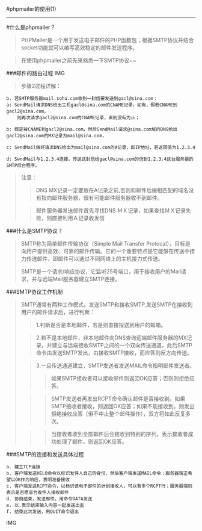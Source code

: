 #phpmailer的使用(1)
***

#什么是phpmailer？
>PHPMailer是一个用于发送电子邮件的PHP函数包；根据SMTP协议并结合socket功能就可以编写高效稳定的邮件发送程序。

>在使用phpmailer之前先来熟悉一下SMTP协议~~

###邮件的路由过程
IMG

>步骤2过程详解：
>
	b. 若SMTP服务器mail.sohu.com收到一封信要发送到gacl@sina.com：
	a: SendMail请求DNS给出主机gacl@sina.com的CNAME记录，如有，假若CNAME到gacl2@sina.com，
		则再次请求gacl2@sina.com的CNAME记录，直到没有为止；
>	
	b: 假定被CNAME到gacl2@sina.com，然后SendMail请求@sina.com域的DNS给出gacl2@sina.com的MX记录为mail@sina.com，
>	
	c: SendMail做好请求DNS给出为mail@sina.com的A记录，即IP地址，若返回值为1.2.3.4
>		
	d: SwndMail与1.2.3.4连接，传送这封信给gacl@sina.com的信到1.2.3.4这台服务器的SMTP后台程序。

>注意：
>>DNS MX记录一定要放在A记录之前,否则和邮件后缀相匹配的域名没有指向邮件服务器，很有可能邮件服务器收不到邮件。
>
>>邮件服务器发送邮件首先寻找DNS ＭＸ记录，如果查找ＭＸ记录失败，则直接利用Ａ记录收发信

###什么是SMTP协议？
>SMTP称为简单邮件传输协议（Simple Mail Transfer Protocal），目标是向用户提供高效、可靠的邮件传输。它的一个重要特点是它能够在传送中接力传送邮件，即邮件可以通过不同网络上的主机接力式传送。
>
>SMTP是一个请求/响应协议，它监听25号端口，用于接收用户的Mail请求，并与远端Mail服务器建立SMTP连接。

###SMTP协议工作机制
>SMTP通常有两种工作模式。发送SMTP和接收SMTP,发送SMTP在接收到用户的邮件请求后，进行判断：
>
>>1.判断是否是本地邮件，若是则直接投送到用户的邮箱。
>
>>2.若不是本地邮件，非本地邮件向DNS查询远端邮件服务器的MX记录，并建立与远端接收SMTP之间的一个双向传送通道，此后SMTP命令由发送SMTP发出，由接收SMTP接收，而应答则反方向传送。
>
>>3.一旦传送通道建立，SMTP发送者发送MAIL命令指明邮件发送者。
>>>如果SMTP接收者可以接收邮件则返回OK应答；否则则拒绝应答。
>
>>>SMTP发送者再发出RCPT命令确认邮件是否接收到。如果SMTP接收者接收，则返回OK应答；如果不能接收到，则发出拒绝接收应答（但不中止整个邮件操作），双方将如此反复多次。
>
>>>当接收者收到全部邮件后会接收到特别的序列，表示接收者成功处理了邮件，则返回OK应答。

###SMTP的连接和发送具体过程

	a. 建立TCP连接
	b. 客户端发送HELO命令以标识发件人自己的身份，然后客户端发送MAIL命令；服务器端正希望以OK作为响应，表明准备接收
	c. 客户端发送RCPT命令，以标识该电子邮件的计划接收人，可以有多个RCPT行；服务器端则表示是否愿意为收件人接收邮件
	d. 协商结束，发送邮件，用命令DATA发送
	e. 以.表示结束输入内容一起发送出去
	f. 结束此次发送，用QUIT命令退出
IMG

